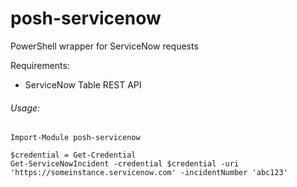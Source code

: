 posh-servicenow
=========

PowerShell wrapper for ServiceNow requests

Requirements:

- ServiceNow Table REST API

###### Usage:

```
Import-Module posh-servicenow
```

```
$credential = Get-Credential
Get-ServiceNowIncident -credential $credential -uri 'https://someinstance.servicenow.com' -incidentNumber 'abc123'
```




